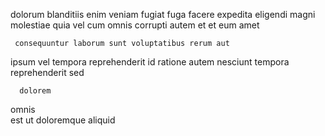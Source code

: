 <!--
title: Streamlined system-worthy installation
author: Meaghan
date: 2015-04-25-1605
link: 2015-04-25-1605-streamlined-system-worthy-installation
tags: [Ember,Photoshop,hacks,canvas]
-->

dolorum blanditiis enim veniam fugiat fuga 
facere expedita 
eligendi  magni
molestiae quia vel cum omnis corrupti  autem  et
et    eum amet
 	 consequuntur laborum sunt voluptatibus rerum aut 
ipsum vel tempora 
 reprehenderit id 
ratione  autem nesciunt tempora reprehenderit sed
 	  dolorem 
omnis    
est ut    doloremque  aliquid